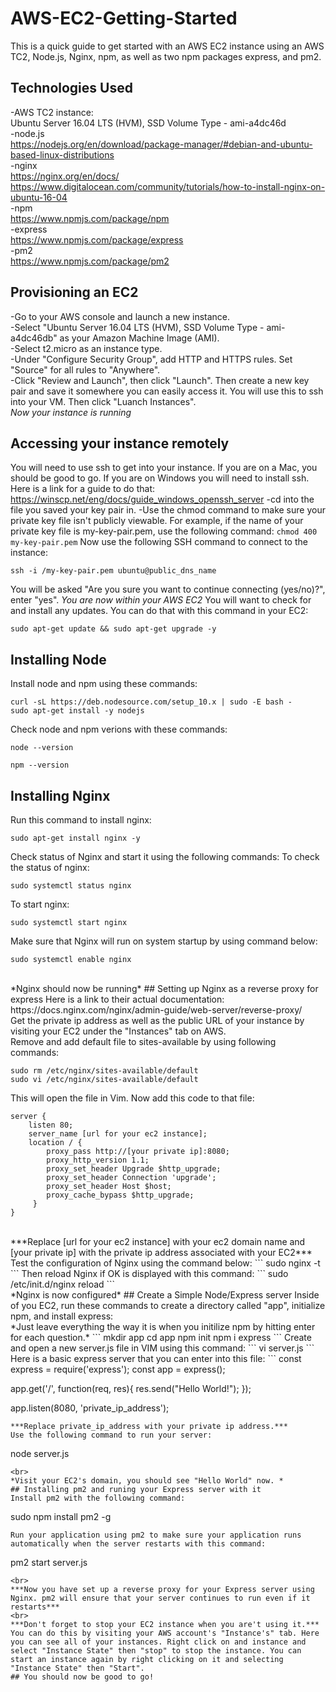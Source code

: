 # AWS-EC2-Getting-Started
This is a quick guide to get started with an AWS EC2 instance using an AWS TC2, Node.js, Nginx, npm, as well as two npm packages express, and pm2. 
## Technologies Used
-AWS TC2 instance: 
<br>
Ubuntu Server 16.04 LTS (HVM), SSD Volume Type - ami-a4dc46d 
<br>
-node.js 
<br>
https://nodejs.org/en/download/package-manager/#debian-and-ubuntu-based-linux-distributions 
<br>
-nginx 
<br>
https://nginx.org/en/docs/ 
<br>
https://www.digitalocean.com/community/tutorials/how-to-install-nginx-on-ubuntu-16-04 
<br>
-npm 
<br>
https://www.npmjs.com/package/npm 
<br>
-express 
<br>
https://www.npmjs.com/package/express 
<br>
-pm2 
<br>
https://www.npmjs.com/package/pm2 
<br>
## Provisioning an EC2
-Go to your AWS console and launch a new instance. <br>
-Select "Ubuntu Server 16.04 LTS (HVM), SSD Volume Type - ami-a4dc46db" as your Amazon Machine Image (AMI). <br>
-Select t2.micro as an instance type. <br>
-Under "Configure Security Group", add HTTP and HTTPS rules. Set "Source" for all rules to "Anywhere". <br>
-Click "Review and Launch", then click "Launch". Then create a new key pair and save it somewhere you can easily access it. You will use this to ssh into your VM. Then click "Luanch Instances". 
<br>
*Now your instance is running* <br>
## Accessing your instance remotely
You will need to use ssh to get into your instance. If you are on a Mac, you should be good to go. If you are on Windows you will need to install ssh. Here is a link for a guide to do that: https://winscp.net/eng/docs/guide_windows_openssh_server
-cd into the file you saved your key pair in. 
-Use the chmod command to make sure your private key file isn't publicly viewable. For example, if the name of your private key file is my-key-pair.pem, use the following command: 
```chmod 400 my-key-pair.pem```
Now use the following SSH command to connect to the instance:
```
ssh -i /my-key-pair.pem ubuntu@public_dns_name
```
You will be asked "Are you sure you want to continue connecting (yes/no)?", enter "yes".
*You are now within your AWS EC2*
You will want to check for and install any updates. You can do that with this command in your EC2:
```
sudo apt-get update && sudo apt-get upgrade -y
```
## Installing Node
Install node and npm using these commands: 
```
curl -sL https://deb.nodesource.com/setup_10.x | sudo -E bash -
sudo apt-get install -y nodejs
```
Check node and npm verions with these commands: 
```
node --version
```
```
npm --version
```
## Installing Nginx
Run this command to install nginx: 
```
sudo apt-get install nginx -y
```
Check status of Nginx and start it using the following commands: 
To check the status of nginx: 
```
sudo systemctl status nginx  
```
To start nginx: 
```
sudo systemctl start nginx 
```
Make sure that Nginx will run on system startup by using command below: 
```
sudo systemctl enable nginx
``` 
<br>
*Nginx should now be running*
## Setting up Nginx as a reverse proxy for express
Here is a link to their actual documentation:
<br>
https://docs.nginx.com/nginx/admin-guide/web-server/reverse-proxy/
<br>
Get the private ip address as well as the public URL of your instance by visiting your EC2 under the "Instances" tab on AWS.
<br>
Remove and add default file to sites-available by using following commands:

```
sudo rm /etc/nginx/sites-available/default
sudo vi /etc/nginx/sites-available/default
```

This will open the file in Vim. Now add this code to that file:

```
server {
    listen 80;
    server_name [url for your ec2 instance];
    location / {
        proxy_pass http://[your private ip]:8080;
        proxy_http_version 1.1;
        proxy_set_header Upgrade $http_upgrade;
        proxy_set_header Connection 'upgrade';
        proxy_set_header Host $host;
        proxy_cache_bypass $http_upgrade;
     }
}
```

<br>
***Replace [url for your ec2 instance] with your ec2 domain name and [your private ip] with the private ip address associated with your EC2***
Test the configuration of Nginx using the command below: 
```
sudo nginx -t
```
Then reload Nginx if OK is displayed with this command:
```
sudo /etc/init.d/nginx reload
```
<br>
*Nginx is now configured*
## Create a Simple Node/Express server
Inside of you EC2, run these commands to create a directory called "app", initialize npm, and install express:
<br>
*Just leave everything the way it is when you initilize npm by hitting enter for each question.*
```
mkdir app
cd app
npm init
npm i express
```
Create and open a new server.js file in VIM using this command:
```
vi server.js
```
Here is a basic express server that you can enter into this file:
```
const express = require('express');
const app = express();

app.get('/', function(req, res){
   res.send("Hello World!");
});

app.listen(8080, 'private_ip_address');
```
***Replace private_ip_address with your private ip address.***
Use the following command to run your server: 
```
node server.js
```
<br>
*Visit your EC2's domain, you should see "Hello World" now. *
## Installing pm2 and runing your Express server with it
Install pm2 with the following command: 
```
sudo npm install pm2 -g
```
Run your application using pm2 to make sure your application runs automatically when the server restarts with this command:
```
pm2 start server.js
```
<br>
***Now you have set up a reverse proxy for your Express server using Nginx. pm2 will ensure that your server continues to run even if it restarts*** 
<br>
***Don't forget to stop your EC2 instance when you are't using it.***
You can do this by visiting your AWS account's "Instance's" tab. Here you can see all of your instances. Right click on and instance and select "Instance State" then "stop" to stop the instance. You can start an instance again by right clicking on it and selecting "Instance State" then "Start".
## You should now be good to go!
